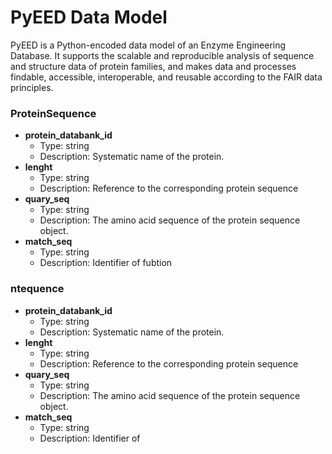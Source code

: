 # PyEED Data Model

PyEED is a Python-encoded data model of an Enzyme Engineering Database. It supports the scalable and reproducible analysis of sequence and structure data of protein families, and makes data and processes findable, accessible, interoperable, and reusable according to the FAIR data principles.

### ProteinSequence
- __protein_databank_id__
  - Type: string
  - Description: Systematic name of the protein.
- __lenght__
  - Type: string
  - Description: Reference to the corresponding protein sequence 
- __quary_seq__
  - Type: string
  - Description: The amino acid sequence of the protein sequence object.
- __match_seq__
  - Type: string
  - Description: Identifier of fubtion

### ntequence
- __protein_databank_id__
  - Type: string
  - Description: Systematic name of the protein.
- __lenght__
  - Type: string
  - Description: Reference to the corresponding protein sequence 
- __quary_seq__
  - Type: string
  - Description: The amino acid sequence of the protein sequence object.
- __match_seq__
  - Type: string
  - Description: Identifier of 

